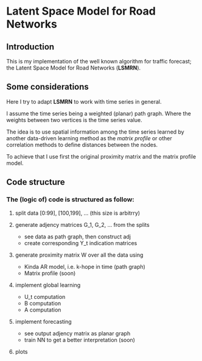 # Latent Space Model for Road Networks

## Introduction
This is my implementation of the well known algorithm for traffic forecast; the Latent Space Model for Road Networks (**LSMRN**).

## Some considerations
Here I try to adapt **LSMRN** to work with time series in general.

I assume the time series being a weighted (planar) path graph. Where the weights between two vertices is the time series value.

The idea is to use spatial information among the time series learned by another data-driven learning method as the _matrix profile_ or other correlation methods to define distances between the nodes.

To achieve that I use first the original proximity matrix and the 
matrix profile model.

## Code structure
### The (logic of) code is structured as follow:

1. split data [0:99], [100,199], ...
   (this size is arbitrry)

2. generate adjency matrices G_1, G_2, ... from the splits
   - see data as path graph, then construct adj
   - create corresponding Y_t indication matrices

3. generate proximity matrix W over all the data using
   - Kinda AR model, i.e. k-hope in time (path graph)
   - Matrix profile (soon)

4. implement global learning
   - U_t computation
   - B computation
   - A computation

5. implement forecasting
   - see output adjency matrix as planar graph
   - train NN to get a better interpretation (soon)

6. plots